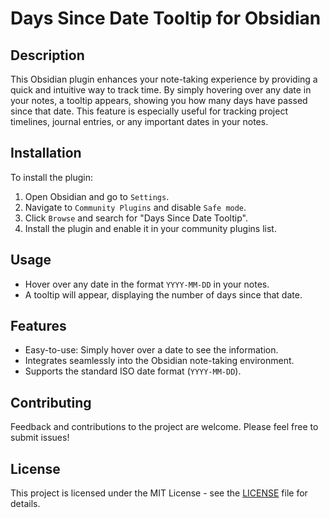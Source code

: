 # Days Since Date Tooltip for Obsidian

## Description

This Obsidian plugin enhances your note-taking experience by providing a quick and intuitive way to track time. By simply hovering over any date in your notes, a tooltip appears, showing you how many days have passed since that date. This feature is especially useful for tracking project timelines, journal entries, or any important dates in your notes.

## Installation

To install the plugin:

1. Open Obsidian and go to `Settings`.
2. Navigate to `Community Plugins` and disable `Safe mode`.
3. Click `Browse` and search for "Days Since Date Tooltip".
4. Install the plugin and enable it in your community plugins list.

## Usage

- Hover over any date in the format `YYYY-MM-DD` in your notes.
- A tooltip will appear, displaying the number of days since that date.

## Features

- Easy-to-use: Simply hover over a date to see the information.
- Integrates seamlessly into the Obsidian note-taking environment.
- Supports the standard ISO date format (`YYYY-MM-DD`).

## Contributing

Feedback and contributions to the project are welcome. Please feel free to submit issues!

## License

This project is licensed under the MIT License - see the [LICENSE](LICENSE) file for details.
